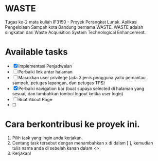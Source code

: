 # WASTE
Tugas ke-2 mata kuliah IF3150 - Proyek Perangkat Lunak.
Aplikasi Pengelolaan Sampah kota Bandung bernama WASTE.
WASTE adalah singkatan dari Waste Acquisition System Technological Enhancement.

# Available tasks
- [x] Implementasi Penjadwalan <Eric>
- [ ] Perbaiki link antar halaman
- [ ] Masukkan user privilege (ada 3 jenis pengguna yaitu pemantau sampah, petugas lapangan, dan petugas TPS)
- [x] Perbaiki navigation bar (buat supaya selected di halaman yang sesuai, dan tambahkan tombol logout ketika user login) <Feli>
- [ ] Buat About Page
- [ ]

# Cara berkontribusi ke proyek ini.
1. Pilih task yang ingin anda kerjakan.
2. Centang task tersebut dengan menambahkan x di dalam [ ], kemudian tulis nama anda di sebelah kanan dalam <>
3. Kerjakan!